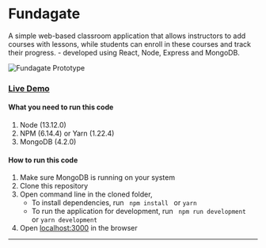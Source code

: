 # Fundagate

A simple web-based classroom application that allows instructors to add courses with lessons, while students can enroll in these courses and track their progress. - developed using React, Node, Express and MongoDB.

![Fundagate Prototype](https://URL_to_prototype_image.png "Fundagate") 

### [Live Demo](http://URL_To_Demo "Fundagate") 

#### What you need to run this code
1. Node (13.12.0)
2. NPM (6.14.4) or Yarn (1.22.4)
3. MongoDB (4.2.0)

####  How to run this code
1. Make sure MongoDB is running on your system
2. Clone this repository
3. Open command line in the cloned folder,
   - To install dependencies, run ```  npm install  ``` or ``` yarn ```
   - To run the application for development, run ```  npm run development  ``` or ``` yarn development ```
4. Open [localhost:3000](http://localhost:3000/) in the browser
----
